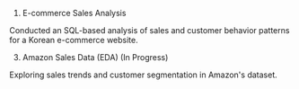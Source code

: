 1. E-commerce Sales Analysis
   
Conducted an SQL-based analysis of sales and customer behavior patterns for a Korean e-commerce website.

3. Amazon Sales Data (EDA) (In Progress)
   
Exploring sales trends and customer segmentation in Amazon's dataset.

